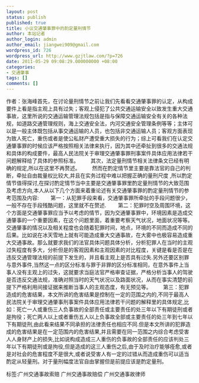 ```yaml
---
layout: post
status: publish
published: true
title: 小议交通肇事罪中的酌定量刑情节
author: 本站记者
author_login: admin
author_email: jiangwei909@gmail.com
wordpress_id: 726
wordpress_url: http://www.gzjtlaw.com/?p=726
date: 2011-05-29 09:08:29.000000000 +08:00
categories:
- 交通肇事
tags: []
comments: []
---
```

作者：张海峰首先，在讨论量刑情节之前让我们先看看交通肇事罪的认定，从构成要件上看是指主观上具有过失；客观上侵犯了公共交通运输安全以致发生重大交通事故，这里所说的交通运输管理法规包括是指与保障交通运输安全有关的各种法规，如道路交通管理规则，海上交通安全法，内河交通安全管理条例等等；主体可以是一般主体既包括从事交通运输的人员，也包括非交通运输人员；客观方面表现为致人死亡，重伤或者是使公私财产遭受重大损失的行为；综上可看我们在认定交通肇事罪的时候应该严格按照相关法律来执行，因为其中还牵扯到很多的交通法规和具体的构成要件，最高人民法院关于审理交通肇事罪刑事案件具体应用法律若干问题解释给了具体的参照标准。 　　其次，法定量刑情节相关法律条文已经有明确的规定,所以在这里不再赘述。 　　然而在酌定情节里主要是靠法官的自己的判断，牵扯自由裁量权比较大,并且在实务过程中难以把握正确的量刑尺度 ,所以酌定情节值得探讨,在探讨酌定情节当中主要是交通肇事罪里酌定量刑情节的大致范围及考虑方向,本人从以下几个方面来着重论述有关交通肇事罪的酌定量刑情节的参考范围及内容: 　　第一：从犯罪手段来看，交通肇事罪所牵扯的手段问题很少，一般不存在手段残酷问题，这里就不在赘述. 　　第二：犯罪时空及周围环境，这个方面是交通肇事罪应当予以考虑的情节，因为交通肇事罪中，环境因素是造成交通肇事的一个重要因素，在这个问题里面，着重要考察天气状况，地面状况等等。交通肇事的情况以及相关程度也会随着犯罪时间，地点，环境的不同而造成不同的后果。比如说在冰天雪地上就有可能造成重大交通事故，在大雾中也极容易造成重大交通事故。那么就要求我们的法官具体问题具体分析，分析犯罪人在当时的主观过失程度有多大，分析但是的客观因素和主观因素的对比程度，关键是看是否是在违反交通管理法规的前提下发生的，并且看主观上是否具有过失.另外还要区别罪与意外事件,当然这一点的区分标准与罪于非罪的区分标准相同，在意外事件上当事人没有主观上的过失，这就要求当庭法官严格审查证据，严格分析当事人的驾驶是否违反交通法规，准确对照当时的天气状况以及路面状况，从而在事实清楚的前提下严格利用间接证据来推断当事人的主观态度，有无预见等。 　　第三：犯罪造成的危害结果，本文所讲的危害结果是控制在一定的范围之内的,不同于最高人民法院关于审理交通肇事刑事案件具体应用法律若干问题的解释里的具体规定,比如：死亡一人或重伤三人负事故的全部责任或主要责任的处三年以下有期徒刑或者是拘役；死亡两人以上或者重伤五人以上负事故全部或主要责任的处三年到七年以下有期徒刑,由此看来结果不同承担的法律责任也相应不同.但是本文所讲的犯罪造成的危害结果是在一定范围内的危害结果,并且需要在同一范围之内综合考虑受害人人身财产上的损失,比如说构成造成三人重伤的负事故的全部责任的应该判处三年以下有期徒刑或是拘役,但是造成的这三人重伤之后,由于及时治疗能够痊愈,或者是对社会的危害程度不是很大,或者说受害人有一定的过错从而造成重伤可以适当酌定从轻量刑。对于量刑幅度法官自由掌握但是前提应该是酌定量刑。 标签:广州交通事故索赔 广州交通事故赔偿 广州交通事故律师
